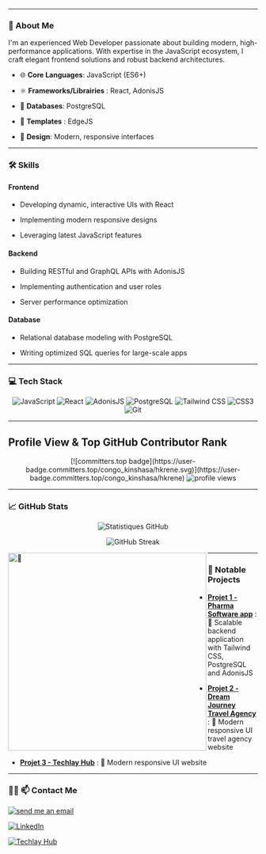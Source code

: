 
---



### 🌟  About Me  



I'm an experienced Web Developer passionate about building modern, high-performance applications. With expertise in the JavaScript ecosystem, I craft elegant frontend solutions and robust backend architectures.




- 🌐 **Core Languages**: JavaScript (ES6+)  

- ⚛️ **Frameworks/Librairies** : React, AdonisJS

- 💾 **Databases**: PostgreSQL

- 💾 **Templates** : EdgeJS 

- 🎨 **Design**: Modern, responsive interfaces 



---



### 🛠️ Skills



#### **Frontend**

- Developing dynamic, interactive UIs with React  

- Implementing modern responsive designs  

- Leveraging latest JavaScript features  



#### **Backend**

- Building RESTful and GraphQL APIs with AdonisJS  

- Implementing authentication and user roles  

- Server performance optimization  




#### **Database**
  
- Relational database modeling with PostgreSQL  

- Writing optimized SQL queries for large-scale apps  



---



### 💻 Tech Stack 



<p align="center">

  <img src="https://img.shields.io/badge/-JavaScript-F7DF1E?logo=javascript&logoColor=white&style=for-the-badge" alt="JavaScript">

  <img src="https://img.shields.io/badge/-React-61DAFB?logo=react&logoColor=white&style=for-the-badge" alt="React">

  <img src="https://img.shields.io/badge/-AdonisJS-5A45FF?logo=adonisjs&logoColor=white&style=for-the-badge" alt="AdonisJS">

  <img src="https://img.shields.io/badge/-PostgreSQL-336791?logo=postgresql&logoColor=white&style=for-the-badge" alt="PostgreSQL">

  <img src="https://img.shields.io/badge/-TailwindCSS-06B6D4?logo=tailwindcss&logoColor=white&style=for-the-badge" alt="Tailwind CSS">

  <img src="https://img.shields.io/badge/-CSS3-1572B6?logo=css3&logoColor=white&style=for-the-badge" alt="CSS3">

  <img src="https://img.shields.io/badge/-Git-F05032?logo=git&logoColor=white&style=for-the-badge" alt="Git">

</p>




---

## **Profile View & Top GitHub Contributor Rank**
  

<div align="center">
  [![committers.top badge](https://user-badge.committers.top/congo_kinshasa/hkrene.svg)](https://user-badge.committers.top/congo_kinshasa/hkrene)
  <img src="https://komarev.com/ghpvc/?username=hkrene&style=flat-square&color=6366f1" alt="profile views" />
</div>

---


### 📈 GitHub Stats 



<p align="center">

  <img src="https://github-readme-stats.vercel.app/api?username=hkrene&show_icons=true&theme=radical&hide_title=true" alt="Statistiques GitHub">

</p>

<p align="center">

  <img src="https://github-readme-streak-stats.herokuapp.com/?user=hkrene&theme=radical" alt="GitHub Streak">

</p>

<p align="center">

</p>

<img align="left" width="400" alt="🦑" src="https://user-images.githubusercontent.com/22963968/190084456-0e077445-abae-4355-8061-5f0830a48d6e.png">


---




### 🚀  Notable Projects




- **[Projet 1 - Pharma Software app](https://github.com/hkrene/pharma-software)** : 💊 Scalable backend application with Tailwind CSS, PostgreSQL and AdonisJS  

- **[Projet 2 -  Dream Journey Travel Agency](https://github.com/hkrene/travel-go)** : 🎨 Modern responsive UI travel agency website 
 
- **[Projet 3 - Techlay Hub](https://techlayhub.netlify.app/)** : 🎨 Modern responsive UI website



---



### 👨‍💻  📫 Contact Me 



<p align="center">

  <a href="mailto:hirwarwarene6@gmail.com"><img src="https://img.shields.io/badge/-Send%20un%20email-D14836?logo=gmail&logoColor=white&style=for-the-badge" alt="send me an email"></a>

  <a href="https://linkedin.com/in/hirwa-rene"><img src="https://img.shields.io/badge/-LinkedIn-0077B5?logo=linkedin&logoColor=white&style=for-the-badge" alt="LinkedIn"></a>

  <a href="https://techlayhub.netlify.app/"><img src="https://img.shields.io/badge/-Techlay Hub-FF5722?logo=web&logoColor=white&style=for-the-badge" alt="Techlay Hub"></a>

</p>
